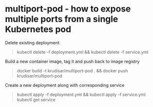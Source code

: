 # multiport-pod - how to expose multiple ports from a single Kubernetes pod

Delete existing deployment
> kubectl delete -f deployment.yml && kubectl delete -f service.yml

Build a new container image, tag it and push back to image registry
> docker build -t krudisar/multiport-pod . && docker push krudisar/multiport-pod  

Create a new deployment along with corresponding service 
> kubectl apply -f deployment.yml && kubectl apply -f service.yml
> kubectl get service


